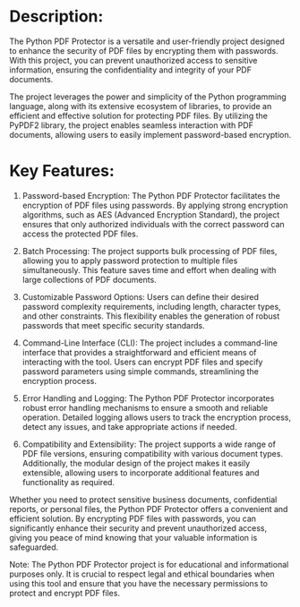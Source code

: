 # Description:
The Python PDF Protector is a versatile and user-friendly project designed to enhance the security of PDF files by encrypting them with passwords. With this project, you can prevent unauthorized access to sensitive information, ensuring the confidentiality and integrity of your PDF documents.

The project leverages the power and simplicity of the Python programming language, along with its extensive ecosystem of libraries, to provide an efficient and effective solution for protecting PDF files. By utilizing the PyPDF2 library, the project enables seamless interaction with PDF documents, allowing users to easily implement password-based encryption.

# Key Features:

1) Password-based Encryption: The Python PDF Protector facilitates the encryption of PDF files using passwords. By applying strong encryption algorithms, such as AES (Advanced Encryption Standard), the project ensures that only authorized individuals with the correct password can access the protected PDF files.

2) Batch Processing: The project supports bulk processing of PDF files, allowing you to apply password protection to multiple files simultaneously. This feature saves time and effort when dealing with large collections of PDF documents.

3) Customizable Password Options: Users can define their desired password complexity requirements, including length, character types, and other constraints. This flexibility enables the generation of robust passwords that meet specific security standards.

4) Command-Line Interface (CLI): The project includes a command-line interface that provides a straightforward and efficient means of interacting with the tool. Users can encrypt PDF files and specify password parameters using simple commands, streamlining the encryption process.

5) Error Handling and Logging: The Python PDF Protector incorporates robust error handling mechanisms to ensure a smooth and reliable operation. Detailed logging allows users to track the encryption process, detect any issues, and take appropriate actions if needed.

6) Compatibility and Extensibility: The project supports a wide range of PDF file versions, ensuring compatibility with various document types. Additionally, the modular design of the project makes it easily extensible, allowing users to incorporate additional features and functionality as required.

Whether you need to protect sensitive business documents, confidential reports, or personal files, the Python PDF Protector offers a convenient and efficient solution. By encrypting PDF files with passwords, you can significantly enhance their security and prevent unauthorized access, giving you peace of mind knowing that your valuable information is safeguarded.

Note: The Python PDF Protector project is for educational and informational purposes only. It is crucial to respect legal and ethical boundaries when using this tool and ensure that you have the necessary permissions to protect and encrypt PDF files.
